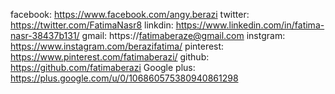 facebook: https://www.facebook.com/angy.berazi
twitter: https://twitter.com/FatimaNasr8
linkdin: https://www.linkedin.com/in/fatima-nasr-38437b131/
gmail: https://fatimaberaze@gmail.com
instgram: https://www.instagram.com/berazifatima/
pinterest: https://www.pinterest.com/fatimaberazi/
github: https://github.com/fatimaberazi
Google plus: https://plus.google.com/u/0/106860575380940861298